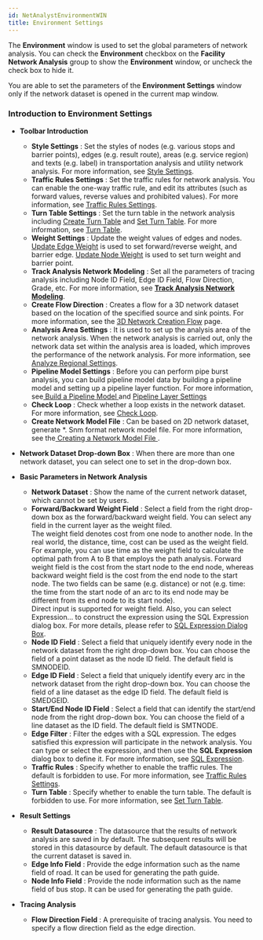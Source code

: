 ```yaml
---
id: NetAnalystEnvironmentWIN
title: Environment Settings
---
```

The **Environment** window is used to set the global parameters of network analysis. You can check the **Environment** checkbox on the **Facility Network Analysis** group to show the **Environment** window, or uncheck the check box to hide it.

You are able to set the parameters of the **Environment Settings** window only if the network dataset is opened in the current map window.

### Introduction to **Environment Settings**

* **Toolbar Introduction**
  * **Style Settings** : Set the styles of nodes (e.g. various stops and barrier points), edges (e.g. result route), areas (e.g. service region) and texts (e.g. label) in transportation analysis and utility network analysis. For more information, see [Style Settings](StyleSetting).
  * **Traffic Rules Settings** : Set the traffic rules for network analysis. You can enable the one-way traffic rule, and edit its attributes (such as forward values, reverse values and prohibited values). For more information, see [Traffic Rules Settings](TrafficRules).
  * **Turn Table Settings** : Set the turn table in the network analysis including [Create Turn Table](CreatTurnTable) and [Set Turn Table](TurnTable). For more information, see [Turn Table](TurnTable).
  * **Weight Settings** : Update the weight values of edges and nodes. [Update Edge Weight](UpdateArcWeight) is used to set forward/reverse weight, and barrier edge. [Update Node Weight](UpdateArcWeight) is used to set turn weight and barrier point.
  * **Track Analysis Network Modeling** : Set all the parameters of tracing analysis including Node ID Field, Edge ID Field, Flow Direction, Grade, etc. For more information, see [**Track Analysis Network Modeling**](TraceModeling).
  * **Create Flow Direction** : Creates a flow for a 3D network dataset based on the location of the specified source and sink points. For more information, see the [3D Network Creation Flow](../SceneOperation/RealspaceNetworkAnalyst/BuildDirections3D) page.
  * **Analysis Area Settings** : It is used to set up the analysis area of the network analysis. When the network analysis is carried out, only the network data set within the analysis area is loaded, which improves the performance of the network analysis. For more information, see [Analyze Regional Settings](AnalysisArea).
  * **Pipeline Model Settings** : Before you can perform pipe burst analysis, you can build pipeline model data by building a pipeline model and setting up a pipeline layer function. For more information, see[ Build a Pipeline Model ](../SceneOperation/RealspaceNetworkAnalyst/BuildPipelineModel) and [Pipeline Layer Settings](../SceneOperation/RealspaceNetworkAnalyst/PipelineModelSetting)
  * **Check Loop** : Check whether a loop exists in the network dataset. For more information, see [Check Loop](CheckLoop).
  * **Create Network Model File** : Can be based on 2D network dataset, generate \*. Snm format network model file. For more information, see the[ Creating a Network Model File ](CreatNetworkFile).

* **Network Dataset Drop-down Box** : When there are more than one network dataset, you can select one to set in the drop-down box.
* **Basic Parameters in Network Analysis**
  * **Network Dataset** : Show the name of the current network dataset, which cannot be set by users.
  * **Forward/Backward Weight Field** : Select a field from the right drop-down box as the forward/backward weight field. You can select any field in the current layer as the weight filed. <br/>The weight field denotes cost from one node to another node. In the real world, the distance, time, cost can be used as the weight field. For example, you can use time as the weight field to calculate the optimal path from A to B that employs the path analysis. Forward weight field is the cost from the start node to the end node, whereas backward weight field is the cost from the end node to the start node. The two fields can be same (e.g. distance) or not (e.g. time: the time from the start node of an arc to its end node may be different from its end node to its start node). <br/>Direct input is supported for weight field. Also, you can select Expression... to construct the expression using the SQL Expression dialog box. For more details, please refer to [SQL Expression Dialog Box](../Query/SQLQueryDia).
  * **Node ID Field** : Select a field that uniquely identify every node in the network dataset from the right drop-down box. You can choose the field of a point dataset as the node ID field. The default field is SMNODEID.
  * **Edge ID Field** : Select a field that uniquely identify every arc in the network dataset from the right drop-down box. You can choose the field of a line dataset as the edge ID field. The default field is SMEDGEID.
  * **Start/End Node ID Field** : Select a field that can identify the start/end node from the right drop-down box. You can choose the field of a line dataset as the ID field. The default field is SMTNODE.
  * **Edge Filter** : Filter the edges with a SQL expression. The edges satisfied this expression will participate in the network analysis. You can type or select the expression, and then use the **SQL Expression** dialog box to define it. For more information, see [SQL Expression](../Query/SQLQueryDia).
  * **Traffic Rules** : Specify whether to enable the traffic rules. The default is forbidden to use. For more information, see [Traffic Rules Settings](TrafficRules).
  * **Turn Table** : Specify whether to enable the turn table. The default is forbidden to use. For more information, see [Set Turn Table](TurnTable).

* **Result Settings**
  * **Result Datasource** : The datasource that the results of network analysis are saved in by default. The subsequent results will be stored in this datasource by default. The default datasource is that the current dataset is saved in.
  * **Edge Info Field** : Provide the edge information such as the name field of road. It can be used for generating the path guide.
  * **Node Info Field** : Provide the node information such as the name field of bus stop. It can be used for generating the path guide.

* **Tracing Analysis**
  * **Flow Direction Field** : A prerequisite of tracing analysis. You need to specify a flow direction field as the edge direction.
